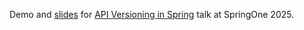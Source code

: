 
Demo and [slides](API-Versioning-SpringOne-2025.pdf) for [API Versioning in Spring](https://event.vmware.com/flow/vmware/explore2025lv/content/page/catalog?search.product=1707435488591001gzW1&tab.sessioncatalogtabs=1747347809815001igUo&search=%22API%20Versioning%20in%20Spring%22) talk at SpringOne 2025.
